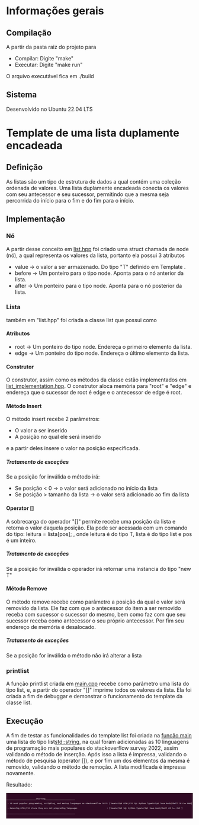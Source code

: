 # Informações gerais 

## Compilação 

A partir da pasta raiz do projeto para 

- Compilar: Digite "make" 
- Executar: Digite "make run" 

O arquivo executável fica em ./build 

## Sistema 

Desenvolvido no Ubuntu 22.04 LTS 

# Template de uma lista duplamente encadeada 
## Definição 

As listas são um tipo de estrutura de dados a qual contém uma coleção ordenada de valores. Uma lista duplamente encadeada conecta os valores com seu antecessor e seu sucessor, permitindo que a mesma seja percorrida do início para o fim e do fim para o início. 

## Implementação 
### Nó 

A partir desse conceito em [list.hpp](src/list.hpp) foi criado uma struct chamada de node (nó), a qual representa os valores da lista, portanto ela possui 3 atributos 

- value -> o valor a ser armazenado. Do tipo "T" definido em Template <typename T>. 
- before -> Um ponteiro para o tipo node. Aponta para o nó anterior da lista. 
- after -> Um ponteiro para o tipo node. Aponta para o nó posterior da lista. 

### Lista 

também em "list.hpp" foi criada a classe list que possui como  
#### Atributos 

- root -> Um ponteiro do tipo node<T>. Endereça o primeiro elemento da lista. 
- edge -> Um ponteiro do tipo node<T>. Endereça o último elemento da lista. 

#### Construtor 

O construtor, assim como os métodos da classe estão implementados em [list_implementation.hpp](src/list_implementation.hpp). O construtor aloca memória para "root" e "edge" e endereça que o sucessor de root é edge e o antecessor de edge é root. 

#### Método Insert 

O método insert recebe 2 parâmetros:  

- O valor a ser inserido 
- A posição no qual ele será inserido 

e a partir deles insere o valor na posição especificada. 
 
##### Tratamento de exceções 

Se a posição for inválida o método irá: 

- Se posição < 0 -> o valor será adicionado no início da lista 
- Se posição > tamanho da lista -> o valor será adicionado ao fim da lista 

#### Operator [] 

A sobrecarga do operador "[]" permite recebe uma posição da lista e retorna o valor daquela posição. Ela pode ser acessada com um comando do tipo: leitura = lista[pos]; , onde leitura é do tipo T, lista é do tipo list<T> e pos é um inteiro. 

##### Tratamento de exceções 

Se a posição for inválida o operador irá retornar uma instancia do tipo "new T" 

#### Método Remove 

O método remove recebe como parâmetro a posição da qual o valor será removido da lista. Ele faz com que o antecessor do item a ser removido receba com sucessor o sucessor do mesmo, bem como faz com que seu sucessor receba como antecessor o seu próprio antecessor. Por fim seu endereço de memória é desalocado. 

##### Tratamento de exceções 

Se a posição for inválida o método não irá alterar a lista 

### printlist 

A função printlist criada em [main.cpp](src/main.cpp) recebe como parâmetro uma lista do tipo list<T>, e, a partir do operador "[]" imprime todos os valores da lista. Ela foi criada a fim de debuggar e demonstrar o funcionamento do template da classe list. 

## Execução 

A fim de testar as funcionalidades do template list foi criada na [função main](src/main.cpp) uma lista do tipo list<std::string>, na qual foram adicionadas as 10 linguagens de programação mais populares do stackoverflow survey 2022, assim validando o método de inserção. Após isso a lista é impressa, validando o método de pesquisa (operator []), e por fim um dos elementos da mesma é removido, validando o método de remoção. A lista modificada é impressa novamente. 

Resultado: 

<img src="images/run.png"/> 